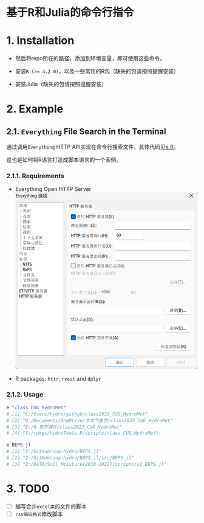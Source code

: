 <h1>基于R和Julia的命令行指令</h1>

# 1. Installation

- 然后将repo所在的路径，添加到环境变量，即可使用这些命令。

- 安装`R (>= 4.2.0)`，以及一些常用的R包（缺失的包请按照提醒安装）

- 安装Julia（缺失的包请按照提醒安装）


# 2. Example

## 2.1. `Everything` File Search in the Terminal

通过调用`Everything` HTTP API实现在命令行搜索文件，具体代码见[e.R](e.R)。

这也是如何将R语言打造成脚本语言的一个案例。

### 2.1.1. Requirements

- Everything Open HTTP Server
  ![](images/README/Everything_HTTP.png)

- R packages: `httr`, `rvest` and `dplyr`

### 2.1.2. Usage

```powershell
e "class CUG hydroMet"
# [1] "C:/Users/hydro/github/class2022_CUG_HydroMet"
# [2] "D:/Documents/OneDrive/水文气象学/class2022_CUG_HydroMet"
# [3] "E:/0-教学课件/class2023_CUG_HydroMet"
# [4] "X:/rpkgs/hydroTools.R/scripts/class_CUG_HydroMet" 
```

```powershell
e BEPS.jl
# [1] "Z:/GitHub/cug-hydro/BEPS.jl"
# [2] "Z:/GitHub/cug-hydro/BEPS.jl/src/BEPS.jl"
# [3] "Z:/DATA/Soil Moisture(2018-2022)/scripts/s2_BEPS.jl"
```

# 3. TODO

- [ ] 编写合并`excel类`的文件的脚本
- [ ] `csv编码格式`修改脚本
